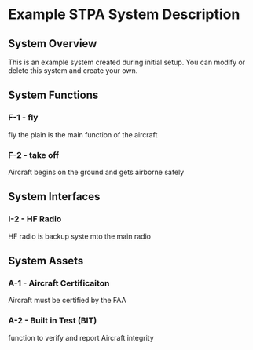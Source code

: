 # Example STPA System Description

## System Overview

This is an example system created during initial setup. You can modify or delete this system and create your own.

## System Functions

### F-1 - fly

fly the plain is the main function of the aircraft

### F-2 - take off

Aircraft begins on the ground and gets airborne safely

## System Interfaces

### I-2 - HF Radio

HF radio is backup syste mto the main radio

## System Assets

### A-1 - Aircraft Certificaiton

Aircraft must be certified by the FAA

### A-2 - Built in Test (BIT)

function to verify and report Aircraft integrity
